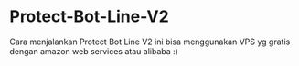 # Protect-Bot-Line-V2
Cara menjalankan Protect Bot Line V2 ini bisa menggunakan VPS yg gratis dengan amazon web services atau alibaba :)
